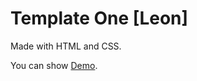 # Template One [Leon]
Made with HTML and CSS.

You can show [Demo](https://link-url-here.org](https://islamothman0.github.io/LeonTemplate/)https://islamothman0.github.io/LeonTemplate/).

